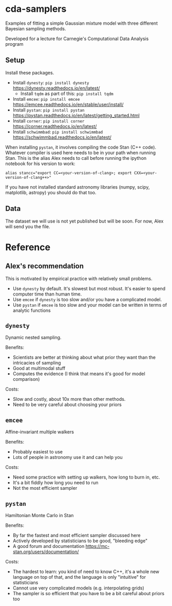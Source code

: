 # cda-samplers
Examples of fitting a simple Gaussian mixture model with three different Bayesian sampling methods.

Developed for a lecture for Carnegie's Computational Data Analysis program

## Setup
Install these packages.
* Install `dynesty`: `pip install dynesty` https://dynesty.readthedocs.io/en/latest/
  * Install `tqdm` as part of this: `pip install tqdm`
* Install `emcee`: `pip install emcee` https://emcee.readthedocs.io/en/stable/user/install/
* Install `pystan`: `pip install pystan` https://pystan.readthedocs.io/en/latest/getting_started.html
* Install `corner`: `pip install corner` https://corner.readthedocs.io/en/latest/
* Install `schwimmbad`: `pip install schwimmbad` https://schwimmbad.readthedocs.io/en/latest/

When installing `pystan`, it involves compiling the code Stan (C++ code).
Whatever compiler is used here needs to be in your path when running Stan.
This is the alias Alex needs to call before running the ipython notebook for his version to work:
```
alias stancc="export CC=<your-version-of-clang>; export CXX=<your-version-of-clang++>"
```

If you have not installed standard astronomy libraries (numpy, scipy, matplotlib, astropy) you should do that too.

## Data
The dataset we will use is not yet published but will be soon.
For now, Alex will send you the file.

# Reference

## Alex's recommendation
This is motivated by empirical practice with relatively small problems.
* Use `dynesty` by default. It's slowest but most robust. It's easier to spend computer time than human time.
* Use `emcee` if `dynesty` is too slow and/or you have a complicated model.
* Use `pystan` if `emcee` is too slow and your model can be written in terms of analytic functions

## `dynesty`
Dynamic nested sampling.

Benefits:
* Scientists are better at thinking about what prior they want than the intricacies of sampling
* Good at multimodal stuff
* Computes the evidence (I think that means it's good for model comparison)

Costs:
* Slow and costly, about 10x more than other methods.
* Need to be very careful about choosing your priors

## `emcee`
Affine-invariant multiple walkers

Benefits:
* Probably easiest to use
* Lots of people in astronomy use it and can help you

Costs:
* Need some practice with setting up walkers, how long to burn in, etc.
* It's a bit fiddly how long you need to run
* Not the most efficient sampler

## `pystan`
Hamiltonian Monte Carlo in Stan

Benefits:
* By far the fastest and most efficient sampler discussed here
* Actively developed by statisticians to be good, "bleeding edge"
* A good forum and documentation https://mc-stan.org/users/documentation/

Costs:
* The hardest to learn: you kind of need to know C++, it's a whole new language on top of that, and the language is only "intuitive" for statisticians
* Cannot use very complicated models (e.g. interpolating grids)
* The sampler is so efficient that you have to be a bit careful about priors too
